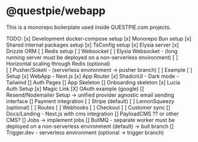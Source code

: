 # @questpie/webapp

This is a monorepo boilerplate used inside QUESTPIE.com projects.


TODO:
[x] Development docker-compose setup
[x] Monorepo Bun setup
[x] Shared internal packages setup
[x] TsConfig setup
[x] Elysia server
[x] Drizzle ORM
[ ] Redis setup
[ ] Websocket 
    [ ] Elysia Websocket - (long running server must be deployed on a non-serverless environment)
        [ ] Horizontal scaling through Redis (optional)  
    [ ] Pusher/Soketi - (serverless environment -> pusher branch)
    [ ] Example
    [ ] Setup
[x] WebApp - Next.js
    [x] App Router
    [x] ShadcnUI - Dark mode - Tailwind
    [] Auth Pages
    [] App Skeleton
    [] Onboarding skeleton
[x] Lucia Auth Setup
    [x] Magic Link
    [X] OAuth example (google)
[] Resend/Nodemailer Setup -> unified provider agnostic email sending interface
[] Payment integration 
    [ ] Stripe (default)
    [ ] LemonSqueezy (optional)
    [ ] Routes
    [ ] Webhooks
    [ ] Checkout
    [ ] Customer sync
[] Docs/Landing - Next.js with cms integration
    [] PayloadCMS ?? or other CMS?
[] Jobs -> implement jobs
    [] BullMQ - separate worker must be deployed on a non-serverless environment (default) -> bull branch
    [] Trigger.dev - serverless environment (optional -> trigger branch)